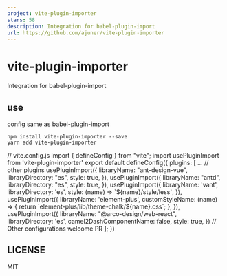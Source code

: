 ```yaml
---
project: vite-plugin-importer
stars: 58
description: Integration for babel-plugin-import
url: https://github.com/ajuner/vite-plugin-importer
---
```


vite-plugin-importer
====================

Integration for babel-plugin-import

use
---

config same as babel-plugin-import

```
npm install vite-plugin-importer --save
yarn add vite-plugin-importer
```

// vite.config.js
import { defineConfig } from "vite";
import usePluginImport from 'vite-plugin-importer'
export default defineConfig({
  plugins: \[
    ... // other plugins
    usePluginImport({
      libraryName: "ant-design-vue",
      libraryDirectory: "es",
      style: true,
    }),
    usePluginImport({
      libraryName: "antd",
      libraryDirectory: "es",
      style: true,
    }),
    usePluginImport({
      libraryName: 'vant',
      libraryDirectory: 'es',
      style: (name) \=> \`${name}/style/less\`,
    }),
    usePluginImport({
      libraryName: 'element-plus',
      customStyleName: (name) \=> {
        return \`element-plus/lib/theme-chalk/${name}.css\`;
      },
    }),
    usePluginImport({
      libraryName: "@arco-design/web-react",
      libraryDirectory: 'es',
      camel2DashComponentName: false,
      style: true,
    })
    // Other configurations welcome PR
  \];
})

LICENSE
-------

MIT
